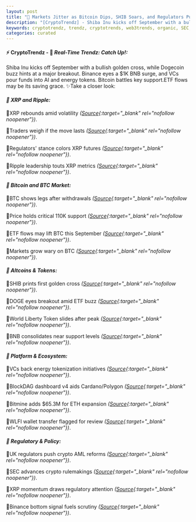 ```yaml
---
layout: post
title: "🌌 Markets Jitter as Bitcoin Dips, SHIB Soars, and Regulators Push Forward"
description: "[CryptoTrendz] - Shiba Inu kicks off September with a bullish golden cross, while Dogecoin buzz hints at a major breakout. Binance eyes a $1K BNB surge, and VCs pour funds into AI and energy tokens. Bitcoin battles key support.ETF flows may be its saving grace."
keywords: cryptotrendz, trendz, cryptotrends, web3trends, organic, SEC, Analyst, Crypto, Binance, CEO, Digital, Ethereum, Token, AI, Bitcoin, Dogecoin, BTC, XRP, Cardano
categories: curated
---
```


#### ⚡ CryptoTrendz - 📌 *Real-Time Trendz: Catch Up!:*

Shiba Inu kicks off September with a bullish golden cross, while Dogecoin buzz hints at a major breakout. Binance eyes a $1K BNB surge, and VCs pour funds into AI and energy tokens. Bitcoin battles key support.ETF flows may be its saving grace. ✨Take a closer look:


#### *🔖 XRP and Ripple:*  

🔹XRP rebounds amid volatility *([Source](https://s.avyag.com/txiw){:target="_blank" rel="nofollow noopener"})*.  

🔹Traders weigh if the move lasts *([Source](https://s.avyag.com/p5xi){:target="_blank" rel="nofollow noopener"})*.  

🔹Regulators' stance colors XRP futures *([Source](https://s.avyag.com/mgq3){:target="_blank" rel="nofollow noopener"})*.  

🔹Ripple leadership touts XRP metrics *([Source](https://s.avyag.com/27i3){:target="_blank" rel="nofollow noopener"})*.  

#### *🔖 Bitcoin and BTC Market:*  

🔹BTC shows legs after withdrawals *([Source](https://s.avyag.com/esyy){:target="_blank" rel="nofollow noopener"})*.  

🔹Price holds critical 110K support *([Source](https://s.avyag.com/e6hd){:target="_blank" rel="nofollow noopener"})*.  

🔹ETF flows may lift BTC this September *([Source](https://s.avyag.com/3whj){:target="_blank" rel="nofollow noopener"})*.  

🔹Markets grow wary on BTC *([Source](https://s.avyag.com/8x9s){:target="_blank" rel="nofollow noopener"})*.  

#### *🔖 Altcoins & Tokens:*  

🔹SHIB prints first golden cross *([Source](https://s.avyag.com/f4t2){:target="_blank" rel="nofollow noopener"})*.  

🔹DOGE eyes breakout amid ETF buzz *([Source](https://s.avyag.com/dgy0){:target="_blank" rel="nofollow noopener"})*.  

🔹World Liberty Token slides after peak *([Source](https://s.avyag.com/sh2x){:target="_blank" rel="nofollow noopener"})*.  

🔹BNB consolidates near support levels *([Source](https://s.avyag.com/yjhm){:target="_blank" rel="nofollow noopener"})*.  

#### *🔖 Platform & Ecosystem:*  

🔹VCs back energy tokenization initiatives *([Source](https://s.avyag.com/r684){:target="_blank" rel="nofollow noopener"})*.  

🔹BlockDAG dashboard v4 aids Cardano/Polygon *([Source](https://s.avyag.com/wmii){:target="_blank" rel="nofollow noopener"})*.  

🔹Bitmine adds $65.3M for ETH expansion *([Source](https://s.avyag.com/ylfd){:target="_blank" rel="nofollow noopener"})*.  

🔹WLFI wallet transfer flagged for review *([Source](https://s.avyag.com/epm5){:target="_blank" rel="nofollow noopener"})*.  

#### *🔖 Regulatory & Policy:*  

🔹UK regulators push crypto AML reforms *([Source](https://s.avyag.com/gprd){:target="_blank" rel="nofollow noopener"})*.  

🔹SEC advances crypto rulemakings *([Source](https://s.avyag.com/hk2o){:target="_blank" rel="nofollow noopener"})*.  

🔹XRP momentum draws regulatory attention *([Source](https://s.avyag.com/m7k6){:target="_blank" rel="nofollow noopener"})*.  

🔹Binance bottom signal fuels scrutiny *([Source](https://s.avyag.com/b6cl){:target="_blank" rel="nofollow noopener"})*.